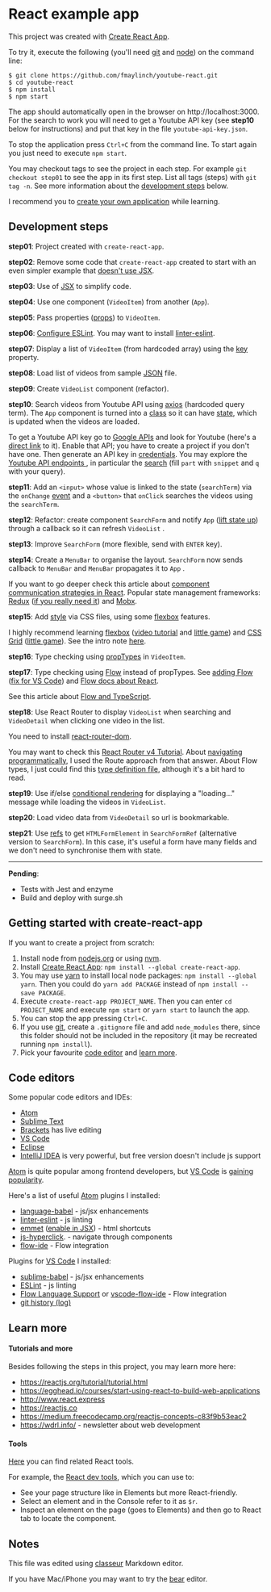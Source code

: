 # React example app

This project was created with [Create React App](https://github.com/facebookincubator/create-react-app).

To try it, execute the following (you'll need [git](https://git-scm.com/) and [node](https://nodejs.org)) on the command line:

```
$ git clone https://github.com/fmaylinch/youtube-react.git
$ cd youtube-react
$ npm install
$ npm start
```

The app should automatically open in the browser on http://localhost:3000. For the search to work you will need to get a Youtube API key (see **step10** below for instructions) and put that key in the file `youtube-api-key.json`.

To stop the application press `Ctrl+C` from the command line. To start again you just need to execute `npm start`.

You may checkout tags to see the project in each step. For example `git checkout step01` to see the app in its first step. List all tags (steps) with `git tag -n`. See more information about the [development steps](#development-steps) below.

I recommend you to [create your own application](#getting-started-with-create-react-app) while learning.

## Development steps

**step01**: Project created with `create-react-app`.

**step02**: Remove some code that `create-react-app` created to start with an even simpler example that [doesn't use JSX](https://reactjs.org/docs/react-without-jsx.html).

**step03**: Use of [JSX](https://reactjs.org/docs/jsx-in-depth.html) to simplify code.

**step04**: Use one component (`VideoItem`) from another (`App`).

**step05**: Pass properties ([props](https://reactjs.org/docs/components-and-props.html)) to `VideoItem`.

**step06**: [Configure ESLint](https://github.com/facebookincubator/create-react-app/blob/master/packages/react-scripts/template/README.md#displaying-lint-output-in-the-editor). You may want to install [linter-eslint](https://atom.io/packages/linter-eslint).

**step07**: Display a list of `VideoItem` (from hardcoded array) using the [key](https://reactjs.org/tutorial/tutorial.html#keys) property.

**step08**: Load list of videos from sample [JSON](https://raw.githubusercontent.com/fmaylinch/youtube-react/e3404ae9a2dc6c2e91c0becb7ec62b6d42c1ac2e/src/youtube-api-sample.json) file.

**step09**: Create `VideoList` component (refactor).

**step10**: Search videos from Youtube API using [axios](https://github.com/axios/axios) (hardcoded query term). The `App` component is turned into a [class](https://developer.mozilla.org/en-US/docs/Web/JavaScript/Reference/Classes) so it can have [state](https://reactjs.org/docs/state-and-lifecycle.html), which is updated when the videos are loaded.

To get a Youtube API key go to [Google APIs](https://console.developers.google.com/apis) and look for Youtube (here's a [direct link](https://console.developers.google.com/apis/library/youtube.googleapis.com) to it). Enable that API; you have to create a project if you don't have one. Then generate an API key in [credentials](https://console.developers.google.com/apis/credentials). You may explore the [Youtube API endpoints ](https://developers.google.com/apis-explorer/?#p/youtube/v3/), in particular the [search](https://developers.google.com/apis-explorer/?#p/youtube/v3/youtube.search.list) (fill `part` with `snippet` and `q` with your query).

**step11**: Add an `<input>` whose value is linked to the state (`searchTerm`) via the `onChange` [event](https://reactjs.org/docs/events.html) and a `<button>` that `onClick` searches the videos using the `searchTerm`.

**step12**: Refactor: create component `SearchForm` and notify `App` ([lift state up](https://reactjs.org/docs/lifting-state-up.html)) through a callback so it can refresh `VideoList` .

**step13**: Improve `SearchForm` (more flexible, send with `ENTER` key).

**step14**: Create a `MenuBar` to organise the layout. `SearchForm` now sends callback to `MenuBar` and `MenuBar` propagates it to `App` .

If you want to go deeper check this article about [component communication strategies in React](http://andrewhfarmer.com/component-communication). Popular state management frameworks: [Redux](http://redux.js.org) ([if you really need it](https://medium.com/@dan_abramov/you-might-not-need-redux-be46360cf367)) and [Mobx](https://github.com/mobxjs/mobx).

**step15**: Add [style](http://www.react.express/styling) via CSS files, using some [flexbox](https://css-tricks.com/snippets/css/a-guide-to-flexbox/) features.

I highly recommend learning [flexbox](https://css-tricks.com/snippets/css/a-guide-to-flexbox/) ([video tutorial](https://flexbox.io/) and [little game](http://flexboxfroggy.com/)) and [CSS Grid](https://css-tricks.com/snippets/css/complete-guide-grid/) ([little game](http://cssgridgarden.com/)). See the intro note [here](https://wdrl.info/archive/202).

**step16**: Type checking using [propTypes](https://reactjs.org/docs/typechecking-with-proptypes.html) in `VideoItem`.

**step17**:  Type checking using [Flow](https://flow.org/) instead of propTypes. See [adding Flow](https://github.com/facebookincubator/create-react-app/blob/master/packages/react-scripts/template/README.md#adding-flow) ([fix for VS Code](http://international.github.io/2017/03/24/17-18-fix_vscode_flow_Type_aliases_can_be_used_only_in_a_.ts_file)) and [Flow docs about React](https://flow.org/en/docs/react/).

See this article about [Flow and TypeScript](https://engineering.tumblr.com/post/165261504692/flow-and-typescript).

**step18**: Use React Router to display `VideoList` when searching and `VideoDetail` when clicking one video in the list.

You need to install [react-router-dom](https://www.npmjs.com/package/react-router-dom).

You may want to check this [React Router v4 Tutorial](https://medium.com/@pshrmn/a-simple-react-router-v4-tutorial-7f23ff27adf). About [navigating programmatically](https://stackoverflow.com/a/42121109/1121497), I used the Route approach from that answer. About Flow types, I just could find this [type definition file](https://github.com/flowtype/flow-typed/blob/master/definitions/npm/react-router-dom_v4.x.x/flow_v0.53.x-/react-router-dom_v4.x.x.js), although it's a bit hard to read.

**step19**: Use if/else [conditional rendering](http://www.react.express/conditional_rendering) for displaying a "loading..." message while loading the videos in `VideoList`.

**step20**: Load video data from `VideoDetail` so url is bookmarkable.

**step21**: Use [refs](https://reactjs.org/docs/refs-and-the-dom.html) to get `HTMLFormElement` in `SearchFormRef` (alternative version to `SearchForm`). In this case, it's useful a form have many fields and we don't need to synchronise them with state.

----

**Pending**:

- Tests with Jest and enzyme
- Build and deploy with surge.sh

## Getting started with create-react-app

If you want to create a project from scratch:

1. Install node from [nodejs.org](https://nodejs.org) or using [nvm](https://github.com/creationix/nvm).
2. Install [Create React App](https://github.com/facebookincubator/create-react-app): `npm install --global create-react-app`.
3. You may use [yarn](https://yarnpkg.com) to install local node packages: `npm install --global yarn`.  Then you could do `yarn add PACKAGE` instead of `npm install --save PACKAGE`.
4. Execute `create-react-app PROJECT_NAME`. Then you can enter `cd PROJECT_NAME` and execute `npm start` or `yarn start` to launch the app.
5. You can stop the app pressing `Ctrl+C`.
6. If you use [git](https://git-scm.com/), create a `.gitignore` file and add `node_modules` there, since this folder should not be included in the repository (it may be recreated running `npm install`).
7. Pick your favourite [code editor](#code-editors) and [learn more](#learn-more).

## Code editors

Some popular code editors and IDEs:

- [Atom](atom.io)
- [Sublime Text](https://www.sublimetext.com/)
- [Brackets](http://brackets.io/) has live editing
- [VS Code](https://code.visualstudio.com/)
- [Eclipse](https://www.eclipse.org/)
- [IntelliJ IDEA](https://www.jetbrains.com/idea/) is very powerful, but free version doesn't include js support

[Atom](atom.io) is quite popular among frontend developers, but [VS Code](https://code.visualstudio.com/) is [gaining popularity](https://syntax.fm/show/012/why-is-everyone-switching-to-vs-code).

Here's a list of useful [Atom](atom.io) plugins I installed:

- [language-babel](https://atom.io/packages/language-babel) - js/jsx enhancements
- [linter-eslint](https://atom.io/packages/linter-eslint) - js linting
- [emmet](https://atom.io/packages/emmet) ([enable in JSX](https://gist.github.com/mxstbr/361ddb22057f0a01762240be209321f0)) - html shortcuts
- [js-hyperclick](https://atom.io/packages/js-hyperclick). - navigate through components
- [flow-ide](https://atom.io/packages/flow-ide) - Flow integration

Plugins for [VS Code](https://code.visualstudio.com/) I installed:

- [sublime-babel](https://marketplace.visualstudio.com/items?itemName=joshpeng.sublime-babel-vscode) - js/jsx enhancements
- [ESLint](https://marketplace.visualstudio.com/items?itemName=dbaeumer.vscode-eslint) - js linting
- [Flow Language Support](https://marketplace.visualstudio.com/items?itemName=flowtype.flow-for-vscode) or [vscode-flow-ide](https://marketplace.visualstudio.com/items?itemName=gcazaciuc.vscode-flow-ide) - Flow integration
- [git history (log)](https://marketplace.visualstudio.com/items?itemName=donjayamanne.githistory)

## Learn more

#### Tutorials and more   

Besides following the steps in this project, you may learn more here:

- https://reactjs.org/tutorial/tutorial.html
- https://egghead.io/courses/start-using-react-to-build-web-applications
- http://www.react.express
- https://reactjs.co
- https://medium.freecodecamp.org/reactjs-concepts-c83f9b53eac2
- https://wdrl.info/ - newsletter about web development

#### Tools

[Here](https://github.com/facebook/react/wiki/Complementary-Tools) you can find related React tools.

For example, the [React dev tools](https://github.com/facebook/react-devtools), which you can use to:

- See your page structure like in Elements but more React-friendly.
- Select an element and in the Console refer to it as `$r`.
- Inspect an element on the page (goes to Elements) and then go to React tab to locate the component.

## Notes

This file was edited using [classeur](https://app.classeur.io) Markdown editor.

If you have Mac/iPhone you may want to try the [bear](http://www.bear-writer.com/) editor.
